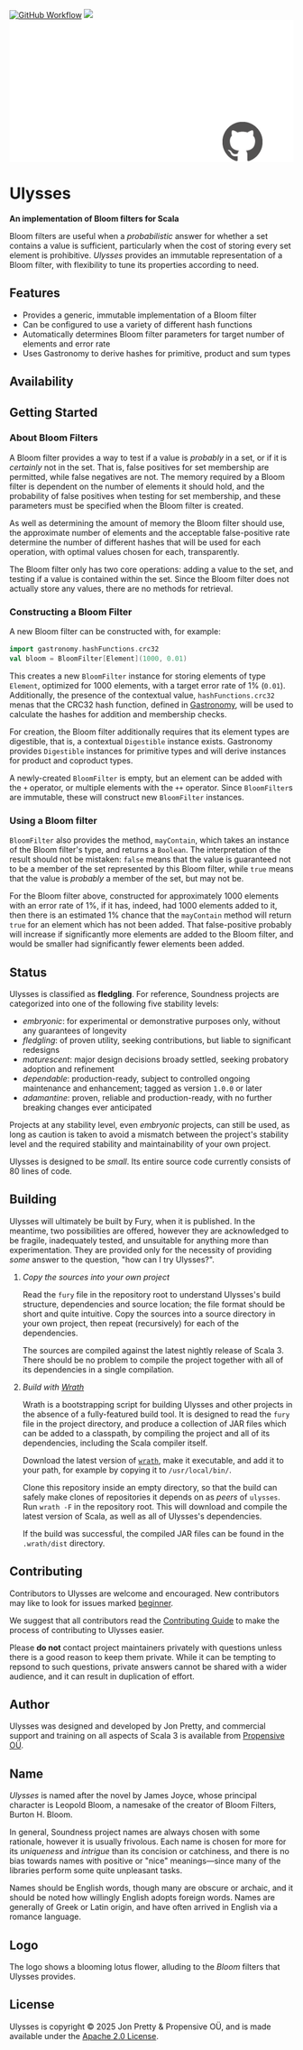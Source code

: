 [<img alt="GitHub Workflow" src="https://img.shields.io/github/actions/workflow/status/propensive/ulysses/main.yml?style=for-the-badge" height="24">](https://github.com/propensive/ulysses/actions)
[<img src="https://img.shields.io/discord/633198088311537684?color=8899f7&label=DISCORD&style=for-the-badge" height="24">](https://discord.com/invite/MBUrkTgMnA)
<img src="/doc/images/github.png" valign="middle">

# Ulysses

__An implementation of Bloom filters for Scala__

Bloom filters are useful when a _probabilistic_ answer for whether a set
contains a value is sufficient, particularly when the cost of storing every set
element is prohibitive. _Ulysses_ provides an immutable representation of a
Bloom filter, with flexibility to tune its properties according to need.

## Features

- Provides a generic, immutable implementation of a Bloom filter
- Can be configured to use a variety of different hash functions
- Automatically determines Bloom filter parameters for target number of elements and error rate
- Uses Gastronomy to derive hashes for primitive, product and sum types


## Availability







## Getting Started

### About Bloom Filters

A Bloom filter provides a way to test if a value is _probably_ in a set, or if
it is _certainly_ not in the set. That is, false positives for set membership
are permitted, while false negatives are not. The memory required by a Bloom
filter is dependent on the number of elements it should hold, and the
probability of false positives when testing for set membership, and these
parameters must be specified when the Bloom filter is created.

As well as determining the amount of memory the Bloom filter should use, the
approximate number of elements and the acceptable false-positive rate determine
the number of different hashes that will be used for each operation, with
optimal values chosen for each, transparently.

The Bloom filter only has two core operations: adding a value to the set, and
testing if a value is contained within the set. Since the Bloom filter does not
actually store any values, there are no methods for retrieval.

### Constructing a Bloom Filter

A new Bloom filter can be constructed with, for example:
```scala
import gastronomy.hashFunctions.crc32
val bloom = BloomFilter[Element](1000, 0.01)
```

This creates a new `BloomFilter` instance for storing elements of type
`Element`, optimized for 1000 elements, with a target error rate of 1%
(`0.01`). Additionally, the presence of the contextual value,
`hashFunctions.crc32` menas that the CRC32 hash function, defined in
[Gastronomy](https://github.com/propensive/gastronomy/), will be used to
calculate the hashes for addition and membership checks.

For creation, the Bloom filter additionally requires that its element types are
digestible, that is, a contextual `Digestible` instance exists. Gastronomy
provides `Digestible` instances for primitive types and will derive instances for
product and coproduct types.

A newly-created `BloomFilter` is empty, but an element can be added with the
`+` operator, or multiple elements with the `++` operator. Since `BloomFilter`s
are immutable, these will construct new `BloomFilter` instances.

### Using a Bloom filter

`BloomFilter` also provides the method, `mayContain`, which takes an instance of
the Bloom filter's type, and returns a `Boolean`. The interpretation of the
result should not be mistaken: `false` means that the value is guaranteed not
to be a member of the set represented by this Bloom filter, while `true` means
that the value is _probably_ a member of the set, but may not be.

For the Bloom filter above, constructed for approximately 1000 elements with an
error rate of 1%, if it has, indeed, had 1000 elements added to it, then there
is an estimated 1% chance that the `mayContain` method will return `true` for
an element which has not been added. That false-positive probably will increase
if significantly more elements are added to the Bloom filter, and would be
smaller had significantly fewer elements been added.





## Status

Ulysses is classified as __fledgling__. For reference, Soundness projects are
categorized into one of the following five stability levels:

- _embryonic_: for experimental or demonstrative purposes only, without any guarantees of longevity
- _fledgling_: of proven utility, seeking contributions, but liable to significant redesigns
- _maturescent_: major design decisions broady settled, seeking probatory adoption and refinement
- _dependable_: production-ready, subject to controlled ongoing maintenance and enhancement; tagged as version `1.0.0` or later
- _adamantine_: proven, reliable and production-ready, with no further breaking changes ever anticipated

Projects at any stability level, even _embryonic_ projects, can still be used,
as long as caution is taken to avoid a mismatch between the project's stability
level and the required stability and maintainability of your own project.

Ulysses is designed to be _small_. Its entire source code currently consists
of 80 lines of code.

## Building

Ulysses will ultimately be built by Fury, when it is published. In the
meantime, two possibilities are offered, however they are acknowledged to be
fragile, inadequately tested, and unsuitable for anything more than
experimentation. They are provided only for the necessity of providing _some_
answer to the question, "how can I try Ulysses?".

1. *Copy the sources into your own project*
   
   Read the `fury` file in the repository root to understand Ulysses's build
   structure, dependencies and source location; the file format should be short
   and quite intuitive. Copy the sources into a source directory in your own
   project, then repeat (recursively) for each of the dependencies.

   The sources are compiled against the latest nightly release of Scala 3.
   There should be no problem to compile the project together with all of its
   dependencies in a single compilation.

2. *Build with [Wrath](https://github.com/propensive/wrath/)*

   Wrath is a bootstrapping script for building Ulysses and other projects in
   the absence of a fully-featured build tool. It is designed to read the `fury`
   file in the project directory, and produce a collection of JAR files which can
   be added to a classpath, by compiling the project and all of its dependencies,
   including the Scala compiler itself.
   
   Download the latest version of
   [`wrath`](https://github.com/propensive/wrath/releases/latest), make it
   executable, and add it to your path, for example by copying it to
   `/usr/local/bin/`.

   Clone this repository inside an empty directory, so that the build can
   safely make clones of repositories it depends on as _peers_ of `ulysses`.
   Run `wrath -F` in the repository root. This will download and compile the
   latest version of Scala, as well as all of Ulysses's dependencies.

   If the build was successful, the compiled JAR files can be found in the
   `.wrath/dist` directory.

## Contributing

Contributors to Ulysses are welcome and encouraged. New contributors may like
to look for issues marked
[beginner](https://github.com/propensive/ulysses/labels/beginner).

We suggest that all contributors read the [Contributing
Guide](/contributing.md) to make the process of contributing to Ulysses
easier.

Please __do not__ contact project maintainers privately with questions unless
there is a good reason to keep them private. While it can be tempting to
repsond to such questions, private answers cannot be shared with a wider
audience, and it can result in duplication of effort.

## Author

Ulysses was designed and developed by Jon Pretty, and commercial support and
training on all aspects of Scala 3 is available from [Propensive
O&Uuml;](https://propensive.com/).



## Name

_Ulysses_ is named after the novel by James Joyce, whose principal character is Leopold Bloom, a namesake of the creator of Bloom Filters, Burton H. Bloom.

In general, Soundness project names are always chosen with some rationale,
however it is usually frivolous. Each name is chosen for more for its
_uniqueness_ and _intrigue_ than its concision or catchiness, and there is no
bias towards names with positive or "nice" meanings—since many of the libraries
perform some quite unpleasant tasks.

Names should be English words, though many are obscure or archaic, and it
should be noted how willingly English adopts foreign words. Names are generally
of Greek or Latin origin, and have often arrived in English via a romance
language.

## Logo

The logo shows a blooming lotus flower, alluding to the _Bloom_ filters that Ulysses provides.

## License

Ulysses is copyright &copy; 2025 Jon Pretty & Propensive O&Uuml;, and
is made available under the [Apache 2.0 License](/license.md).

